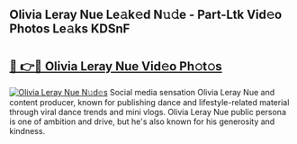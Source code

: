 ## Olivia Leray Nue Le𝚊k𝚎d N𝚞𝚍e - Part-Ltk Vid𝚎o Photos Le𝚊ks KDSnF

# <h2><a href="http://fb3voi.evod.top/?m=Olivia+Leray+Nue">🔗 👉🔴 Olivia Leray Nue Vid𝚎o Ph𝚘t𝚘s</a></h2>

[![Olivia Leray Nue N𝚞d𝚎s](https://i.imgur.com/8V9OHl7.gif)](http://fb3voi.evod.top/?m=Olivia+Leray+Nue)
Social media sensation Olivia Leray Nue and content producer, known for publishing dance and lifestyle-related material through viral dance trends and mini vlogs. Olivia Leray Nue public persona is one of ambition and drive, but he's also known for his generosity and kindness. 
